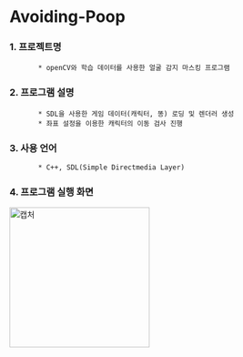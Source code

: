 # Avoiding-Poop
 ### 1. 프로젝트명
           * openCV와 학습 데이터를 사용한 얼굴 감지 마스킹 프로그램
  
 ### 2. 프로그램 설명 
           * SDL을 사용한 게임 데이터(캐릭터, 똥) 로딩 및 렌더러 생성
           * 좌표 설정을 이용한 캐릭터의 이동 검사 진행

 ### 3. 사용 언어
           * C++, SDL(Simple Directmedia Layer)
 
 ### 4. 프로그램 실행 화면
<img width="246" alt="캡처" src="https://user-images.githubusercontent.com/55692618/98442394-aa63e480-2147-11eb-9f84-c5167415a5ff.PNG">